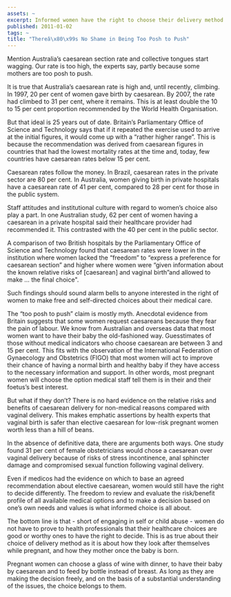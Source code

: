 ```yaml
---
assets: ~
excerpt: Informed women have the right to choose their delivery method
published: 2011-01-02
tags: ~
title: "Thereâ\x80\x99s No Shame in Being Too Posh to Push"
---
```

Mention Australia’s caesarean section rate and collective tongues start
wagging. Our rate is too high, the experts say, partly because some
mothers are too posh to push.

It is true that Australia’s caesarean rate is high and, until recently,
climbing. In 1997, 20 per cent of women gave birth by caesarean. By
2007, the rate had climbed to 31 per cent, where it remains. This is at
least double the 10 to 15 per cent proportion recommended by the World
Health Organisation.

But that ideal is 25 years out of date. Britain’s Parliamentary Office
of Science and Technology says that if it repeated the exercise used to
arrive at the initial figures, it would come up with a “rather higher
range”. This is because the recommendation was derived from caesarean
figures in countries that had the lowest mortality rates at the time
and, today, few countries have caesarean rates below 15 per cent.

Caesarean rates follow the money. In Brazil, caesarean rates in the
private sector are 80 per cent. In Australia, women giving birth in
private hospitals have a caesarean rate of 41 per cent, compared to 28
per cent for those in the public system.

Staff attitudes and institutional culture with regard to women’s choice
also play a part. In one Australian study, 62 per cent of women having a
caesarean in a private hospital said their healthcare provider had
recommended it. This contrasted with the 40 per cent in the public
sector.

A comparison of two British hospitals by the Parliamentary Office of
Science and Technology found that caesarean rates were lower in the
institution where women lacked the “freedom” to “express a preference
for caesarean section” and higher where women were “given information
about the known relative risks of [caesarean] and vaginal birth”and
allowed to make … the final choice".

Such findings should sound alarm bells to anyone interested in the right
of women to make free and self-directed choices about their medical
care.

The “too posh to push” claim is mostly myth. Anecdotal evidence from
Britain suggests that some women request caesareans because they fear
the pain of labour. We know from Australian and overseas data that most
women want to have their baby the old-fashioned way. Guesstimates of
those without medical indicators who choose caesarean are between 3 and
15 per cent. This fits with the observation of the International
Federation of Gynaecology and Obstetrics (FIGO) that most women will act
to improve their chance of having a normal birth and healthy baby if
they have access to the necessary information and support. In other
words, most pregnant women will choose the option medical staff tell
them is in their and their foetus’s best interest.

But what if they don’t? There is no hard evidence on the relative risks
and benefits of caesarean delivery for non-medical reasons compared with
vaginal delivery. This makes emphatic assertions by health experts that
vaginal birth is safer than elective caesarean for low-risk pregnant
women worth less than a hill of beans.

In the absence of definitive data, there are arguments both ways. One
study found 31 per cent of female obstetricians would chose a caesarean
over vaginal delivery because of risks of stress incontinence, anal
sphincter damage and compromised sexual function following vaginal
delivery.

Even if medicos had the evidence on which to base an agreed
recommendation about elective caesarean, women would still have the
right to decide differently. The freedom to review and evaluate the
risk/benefit profile of all available medical options and to make a
decision based on one’s own needs and values is what informed choice is
all about.

The bottom line is that - short of engaging in self or child abuse -
women do not have to prove to health professionals that their healthcare
choices are good or worthy ones to have the right to decide. This is as
true about their choice of delivery method as it is about how they look
after themselves while pregnant, and how they mother once the baby is
born.

Pregnant women can choose a glass of wine with dinner, to have their
baby by caesarean and to feed by bottle instead of breast. As long as
they are making the decision freely, and on the basis of a substantial
understanding of the issues, the choice belongs to them.